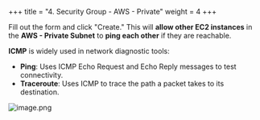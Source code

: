 +++
title = "4. Security Group - AWS - Private"
weight = 4
+++


Fill out the form and click "Create." This will **allow other EC2 instances** in the **AWS - Private Subnet** to **ping each other** if they are reachable.


**ICMP** is widely used in network diagnostic tools:

- **Ping**: Uses ICMP Echo Request and Echo Reply messages to test connectivity.
- **Traceroute**: Uses ICMP to trace the path a packet takes to its destination.

![image.png](/images/003-iii-setup-vpc-aws-resources/11-186961-image.png)


